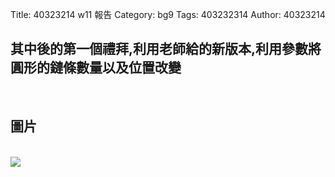 Title: 40323214 w11 報告
Category: bg9
Tags: 403232314
Author: 40323214

<!-- PELICAN_END_SUMMARY -->

<h2>其中後的第一個禮拜,利用老師給的新版本,利用參數將圓形的鏈條數量以及位置改變</h2>

</br>
<h2>圖片</h2>
</br>
<img src="http://i.imgur.com/JnpvhqG.png">


</br>
